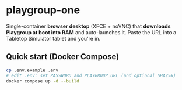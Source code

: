 # playgroup-one

Single-container **browser desktop** (XFCE + noVNC) that **downloads Playgroup at boot into RAM** and auto-launches it. Paste the URL into a Tabletop Simulator tablet and you're in.

## Quick start (Docker Compose)
```bash
cp .env.example .env
# edit .env: set PASSWORD and PLAYGROUP_URL (and optional SHA256)
docker compose up -d --build
